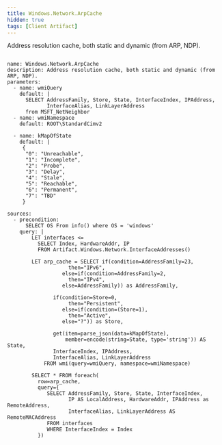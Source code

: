 ```yaml
---
title: Windows.Network.ArpCache
hidden: true
tags: [Client Artifact]
---
```


Address resolution cache, both static and dynamic (from ARP, NDP).

<pre><code class="language-yaml">
name: Windows.Network.ArpCache
description: Address resolution cache, both static and dynamic (from ARP, NDP).
parameters:
  - name: wmiQuery
    default: |
      SELECT AddressFamily, Store, State, InterfaceIndex, IPAddress,
             InterfaceAlias, LinkLayerAddress
      from MSFT_NetNeighbor
  - name: wmiNamespace
    default: ROOT\StandardCimv2

  - name: kMapOfState
    default: |
     {
      &quot;0&quot;: &quot;Unreachable&quot;,
      &quot;1&quot;: &quot;Incomplete&quot;,
      &quot;2&quot;: &quot;Probe&quot;,
      &quot;3&quot;: &quot;Delay&quot;,
      &quot;4&quot;: &quot;Stale&quot;,
      &quot;5&quot;: &quot;Reachable&quot;,
      &quot;6&quot;: &quot;Permanent&quot;,
      &quot;7&quot;: &quot;TBD&quot;
     }

sources:
  - precondition:
      SELECT OS From info() where OS = &#x27;windows&#x27;
    query: |
        LET interfaces &lt;=
          SELECT Index, HardwareAddr, IP
          FROM Artifact.Windows.Network.InterfaceAddresses()

        LET arp_cache = SELECT if(condition=AddressFamily=23,
                    then=&quot;IPv6&quot;,
                  else=if(condition=AddressFamily=2,
                    then=&quot;IPv4&quot;,
                  else=AddressFamily)) as AddressFamily,

               if(condition=Store=0,
                    then=&quot;Persistent&quot;,
                  else=if(condition=(Store=1),
                    then=&quot;Active&quot;,
                  else=&quot;?&quot;)) as Store,

               get(item=parse_json(data=kMapOfState),
                   member=encode(string=State, type=&#x27;string&#x27;)) AS State,
               InterfaceIndex, IPAddress,
               InterfaceAlias, LinkLayerAddress
            FROM wmi(query=wmiQuery, namespace=wmiNamespace)

        SELECT * FROM foreach(
          row=arp_cache,
          query={
             SELECT AddressFamily, Store, State, InterfaceIndex,
                    IP AS LocalAddress, HardwareAddr, IPAddress as RemoteAddress,
                    InterfaceAlias, LinkLayerAddress AS RemoteMACAddress
             FROM interfaces
             WHERE InterfaceIndex = Index
          })

</code></pre>

